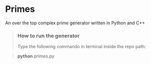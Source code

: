 # Primes

An over the top complex prime generator written in Python and C++



> ### How to run the generator
>  Type the following commando in terminal inside the repo path:

> __python__ primes.py
